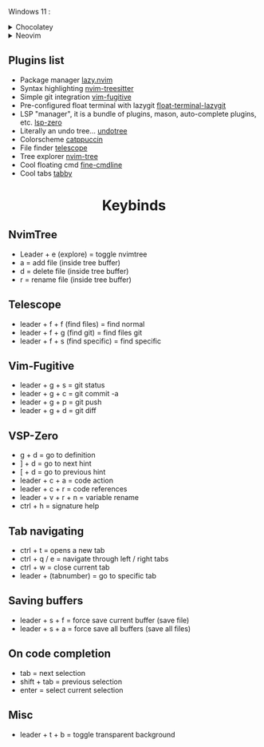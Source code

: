 Windows 11 : 
    <details>
        <summary>Chocolatey</summary>
Set-ExecutionPolicy Bypass -Scope Process -Force; [System.Net.ServicePointManager]::SecurityProtocol = [System.Net.ServicePointManager]::SecurityProtocol -bor 3072; iex ((New-Object System.Net.WebClient).DownloadString('https://community.chocolatey.org/install.ps1')) 
    </details> 
    <details>
        <summary>Neovim</summary>
- choco install neovim
- choco install ripgrep
- choco install mingw
- choco install git
- choco install alacritty
- choco install lazygit
    </details> 
    
## Plugins list  
- Package manager [lazy.nvim](https://github.com/folke/lazy.nvim)
- Syntax highlighting [nvim-treesitter](https://github.com/nvim-treesitter/nvim-treesitter)    
- Simple git integration [vim-fugitive](https://github.com/tpope/vim-fugitive)
- Pre-configured float terminal with lazygit [float-terminal-lazygit](https://github.com/kdheepak/lazygit.nvim)
- LSP "manager", it is a bundle of plugins, mason, auto-complete plugins, etc. [lsp-zero](https://github.com/VonHeikemen/lsp-zero.nvim) 
- Literally an undo tree... [undotree](https://github.com/mbbill/undotree)
- Colorscheme [catppuccin](https://github.com/catppuccin/nvim)
- File finder [telescope](https://github.com/nvim-telescope/telescope.nvim)
- Tree explorer [nvim-tree](https://github.com/nvim-tree/nvim-tree.lua)
- Cool floating cmd [fine-cmdline](https://github.com/VonHeikemen/fine-cmdline.nvim)
- Cool tabs [tabby](https://github.com/nanozuki/tabby.nvim)

<h1 align="center">Keybinds</h1>

## NvimTree
  - Leader + e (explore) = toggle nvimtree
  - a = add file (inside tree buffer)
  - d = delete file (inside tree buffer)
  - r = rename file (inside tree buffer)
 
## Telescope
- leader + f + f (find files) = find normal
- leader + f + g (find git) = find files git
- leader + f + s (find specific) = find specific 

## Vim-Fugitive
- leader + g + s = git status
- leader + g + c = git commit -a
- leader + g + p = git push
- leader + g + d = git diff 

## VSP-Zero
  - g + d = go to definition
  - ] + d = go to next hint
  - [ + d = go to previous hint
  - leader + c + a = code action
  - leader + c + r = code references
  - leader + v + r + n = variable rename
  - ctrl + h = signature help

## Tab navigating
  - ctrl + t = opens a new tab
  - ctrl + q / e = navigate through left / right tabs
  - ctrl + w = close current tab
  - leader + (tabnumber) = go to specific tab
    
## Saving buffers
  - leader + s + f = force save current buffer (save file)
  - leader + s + a = force save all buffers (save all files)

## On code completion
  - tab = next selection
  - shift + tab = previous selection
  - enter = select current selection

## Misc
  - leader + t + b = toggle transparent background 
